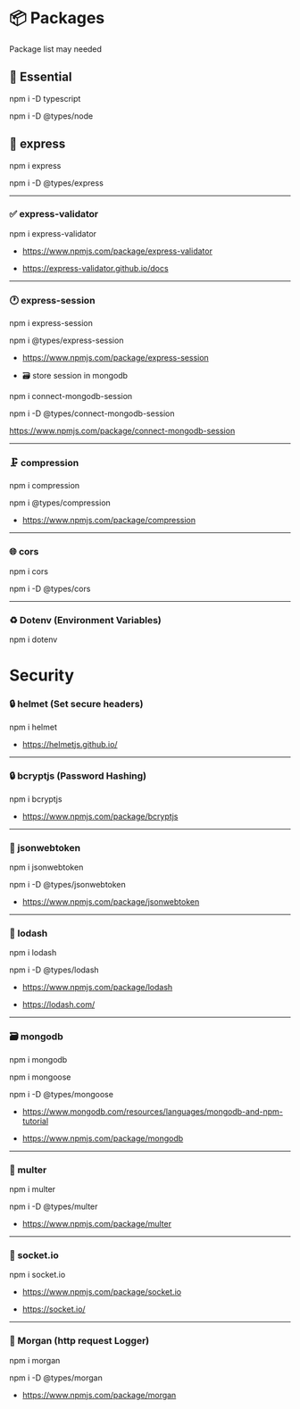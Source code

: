 # 📦 Packages

Package list may needed

## 🔧 Essential

npm i -D typescript

npm i -D @types/node

## 🚀 express

npm i express

npm i -D @types/express

---

### ✅ express-validator

npm i express-validator

- https://www.npmjs.com/package/express-validator

- https://express-validator.github.io/docs

---

### 🕐 express-session

npm i express-session

npm i @types/express-session

- https://www.npmjs.com/package/express-session

- 🗃️ store session in mongodb

npm i connect-mongodb-session

npm i -D @types/connect-mongodb-session

https://www.npmjs.com/package/connect-mongodb-session

---

### 🗜️ compression

npm i compression

npm i @types/compression

- https://www.npmjs.com/package/compression

---

### 🌐 cors

npm i cors

npm i -D @types/cors

---

### ♻️ Dotenv (Environment Variables)

npm i dotenv

# Security

### 🔒 helmet (Set secure headers)

npm i helmet

- https://helmetjs.github.io/

---

### 🔒 bcryptjs (Password Hashing)

npm i bcryptjs

- https://www.npmjs.com/package/bcryptjs

---

### 🔑 jsonwebtoken

npm i jsonwebtoken

npm i -D @types/jsonwebtoken

- https://www.npmjs.com/package/jsonwebtoken

---

### 🧩 lodash

npm i lodash

npm i -D @types/lodash

- https://www.npmjs.com/package/lodash

- https://lodash.com/

---

### 🗃️ mongodb

npm i mongodb

npm i mongoose

npm i -D @types/mongoose

- https://www.mongodb.com/resources/languages/mongodb-and-npm-tutorial

- https://www.npmjs.com/package/mongodb

---

### 📁 multer

npm i multer

npm i -D @types/multer

- https://www.npmjs.com/package/multer

---

### 📡 socket.io

npm i socket.io

- https://www.npmjs.com/package/socket.io

- https://socket.io/

---

### 📝 Morgan (http request Logger)

npm i morgan

npm i -D @types/morgan

- https://www.npmjs.com/package/morgan
